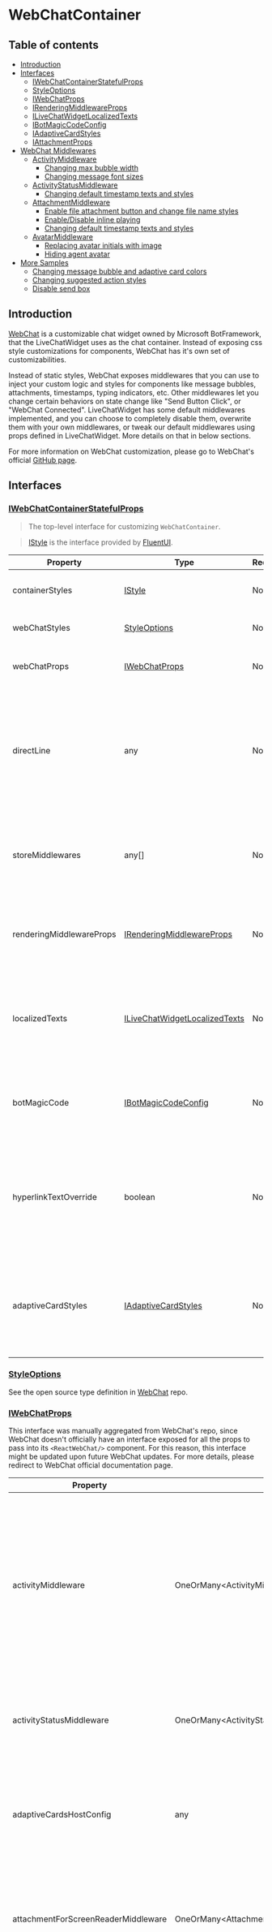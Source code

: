 # WebChatContainer

## Table of contents

- [Introduction](#introduction)
- [Interfaces](#interfaces)
  - [IWebChatContainerStatefulProps](#iwebchatcontainerstatefulprops)
  - [StyleOptions](#styleoptions)
  - [IWebChatProps](#iwebchatprops)
  - [IRenderingMiddlewareProps](#irenderingmiddlewareprops)
  - [ILiveChatWidgetLocalizedTexts](#ilivechatwidgetlocalizedtexts)
  - [IBotMagicCodeConfig](#ibotmagiccodeconfig)
  - [IAdaptiveCardStyles](#iadaptivecardstyles)
  - [IAttachmentProps](#iattachmentprops)
- [WebChat Middlewares](#webchat-middlewares)
  - [ActivityMiddleware](#activitymiddleware)
    - [Changing max bubble width](#changing-max-bubble-width)
    - [Changing message font sizes](#changing-message-font-sizes)
  - [ActivityStatusMiddleware](#activitystatusmiddleware)
    - [Changing default timestamp texts and styles](#changing-default-timestamp-texts-and-styles)
  - [AttachmentMiddleware](#attachmentmiddleware)
    - [Enable file attachment button and change file name styles](#enable-file-attachment-button-and-change-file-name-styles)
    - [Enable/Disable inline playing](#enabledisable-inline-playing)
    - [Changing default timestamp texts and styles](#changing-default-timestamp-texts-and-styles)
  - [AvatarMiddleware](#avatarmiddleware)
    - [Replacing avatar initials with image](#replacing-avatar-initials-with-image)
    - [Hiding agent avatar](#hiding-agent-avatars)
- [More Samples](#more-samples)
  - [Changing message bubble and adaptive card colors](#changing-message-bubble-and-adaptive-card-colors)
  - [Changing suggested action styles](#changing-suggested-action-styles)
  - [Disable send box](#disable-send-box)

## Introduction

[WebChat](https://github.com/microsoft/BotFramework-WebChat) is a customizable chat widget owned by Microsoft BotFramework, that the LiveChatWidget uses as the chat container. Instead of exposing css style customizations for components, WebChat has it's own set of customizabilities.

Instead of static styles, WebChat exposes middlewares that you can use to inject your custom logic and styles for components like message bubbles, attachments, timestamps, typing indicators, etc. Other middlewares let you change certain behaviors on state change like "Send Button Click", or "WebChat Connected". LiveChatWidget has some default middlewares implemented, and you can choose to completely disable them, overwrite them with your own middlewares, or tweak our default middlewares using props defined in LiveChatWidget. More details on that in below sections.

For more information on WebChat customization, please go to WebChat's official [GitHub page](https://github.com/microsoft/BotFramework-WebChat).

## Interfaces

### [IWebChatContainerStatefulProps](https://github.com/microsoft/omnichannel-chat-widget/blob/main/chat-widget/src/components/webchatcontainerstateful/interfaces/IWebChatContainerStatefulProps.ts)

> The top-level interface for customizing `WebChatContainer`.

> [IStyle](https://github.com/microsoft/fluentui/blob/master/packages/merge-styles/src/IStyle.ts) is the interface provided by [FluentUI](https://developer.microsoft.com/en-us/fluentui#/).

| Property | Type | Required | Description | Default |
| - | - | - | - | - |
| containerStyles    | [IStyle](https://github.com/microsoft/fluentui/blob/master/packages/merge-styles/src/IStyle.ts)     | No | Overall styles of the `WebChatContainer` component, specifically on the container | [defaultWebChatStatefulContainerStyles](https://github.com/microsoft/omnichannel-chat-widget/blob/main/chat-widget/src/components/webchatcontainerstateful/common/defaultStyles/defaultWebChatStatefulContainerStyles.ts)
| webChatStyles  | [StyleOptions](#styleoptions)     | No | The set of styles exposed by the `WebChat` component | [defaultWebChatStyles](https://github.com/microsoft/omnichannel-chat-widget/blob/main/chat-widget/src/components/webchatcontainerstateful/common/defaultStyles/defaultWebChatStyles.ts)
| webChatProps  | [IWebChatProps](#iwebchatprops)  | No | The props of the `WebChat` component, minus the "styleOptions", which is separated out above  | [defaultWebChatStatefulProps](https://github.com/microsoft/omnichannel-chat-widget/blob/main/chat-widget/src/components/webchatcontainerstateful/common/defaultProps/defaultWebChatStatefulProps.ts). **This file is not the complete list. Please see the "Middlewares" section below**
| directLine  | any  | No | WebChat by default uses DirectLine services as the communication service. In LiveChatWidget case, we are overwriting this prop with ACS Adapter to connect to ACS, which is the chat service used in Omnichannel. Most likely you do not want to touch this | see below
| storeMiddlewares  | any[]  | No | A list of middlewares that you want to run alongside the default WebChat behaviors. LiveChatWidget has implemented several by default. More samples below | see below
| renderingMiddlewareProps  | [IRenderingMiddlewareProps](#irenderingmiddlewareprops) | No | Sets the variables used in the various default rendering middlewares. For the default rendering middlewares See the "Middlewares" section below | [defaultStyles](https://github.com/microsoft/omnichannel-chat-widget/tree/main/chat-widget/src/components/webchatcontainerstateful/webchatcontroller/middlewares/renderingmiddlewares/defaultStyles). This is the folder that holds all the default rendering middleware style files
| localizedTexts  | [ILiveChatWidgetLocalizedTexts](#ilivechatwidgetlocalizedtexts) | No | Sets the strings used in the rendering middlewares (e.g. places where default WebChat strings are overwritten). For the default rendering middlewares See the "Middlewares" section below | [defaultMiddlewareLocalizedTexts](https://github.com/microsoft/omnichannel-chat-widget/blob/main/chat-widget/src/components/webchatcontainerstateful/common/defaultProps/defaultMiddlewareLocalizedTexts.ts)
| botMagicCode  | [IBotMagicCodeConfig](#ibotmagiccodeconfig) | No | Sets the necessary config needed to bypass extra login adaptive card for the built-in SSO experience. For more details of this feature, see [here](https://github.com/microsoft/omnichannel-chat-widget/blob/main/docs/Features.md#disable-bot-magic-code) | -
| hyperlinkTextOverride  | boolean | No | By default, this being enabled prevents possible XSS attacks using hyper links. The hyper link will always be set to the text that shows on DOM, no matter what its original value is. Setting this to true disables this behaviors | false
| adaptiveCardStyles  | [IAdaptiveCardStyles](#iadaptivecardstyles) | No | Sets certain style options of adaptive cards rendered inside WebChat. If your desired effect cannot be achieved by props offered in this interface, try modifying `adaptiveCardsHostConfig` in [IWebChatProps](#iwebchatprops) | [defaultAdaptiveCardStyles](https://github.com/microsoft/omnichannel-chat-widget/blob/main/chat-widget/src/components/webchatcontainerstateful/common/defaultStyles/defaultAdaptiveCardStyles.ts)

### [StyleOptions](https://github.com/microsoft/BotFramework-WebChat/blob/main/packages/api/src/StyleOptions.ts)

See the open source type definition in [WebChat](https://github.com/microsoft/BotFramework-WebChat/blob/main/packages/api/src/StyleOptions.ts) repo.

### [IWebChatProps](https://github.com/microsoft/omnichannel-chat-widget/blob/main/chat-widget/src/components/webchatcontainerstateful/interfaces/IWebChatProps.ts)

This interface was manually aggregated from WebChat's repo, since WebChat doesn't officially have an interface exposed for all the props to pass into its `<ReactWebChat/>` component. For this reason, this interface might be updated upon future WebChat updates. For more details, please redirect to WebChat official documentation  page.

| Property | Type | Required | Description | Default |
| - | - | - | - | - |
| activityMiddleware | OneOrMany\<ActivityMiddleware\>  | No | Changes what goes into each "activity". Activities can be viewed as the section where message goes, but also includes the timestamp, avatar, etc. that are related to that message. A sent/received attachment is also an activity | [activityMiddleware](https://github.com/microsoft/omnichannel-chat-widget/blob/main/chat-widget/src/components/webchatcontainerstateful/webchatcontroller/middlewares/renderingmiddlewares/activityMiddleware.tsx)
| activityStatusMiddleware | OneOrMany\<ActivityStatusMiddleware\>  | No | Control the behaviors of the section that typically holds timestamps and send status | [activityStatusMiddleware](https://github.com/microsoft/omnichannel-chat-widget/blob/main/chat-widget/src/components/webchatcontainerstateful/webchatcontroller/middlewares/renderingmiddlewares/activityStatusMiddleware.tsx)
| adaptiveCardsHostConfig | any  | No | Sets the Adaptive Crads' HostConfig for WebChat. For more information on Adaptive Card HostConfig, see [here](https://learn.microsoft.com/en-us/adaptive-cards/rendering-cards/host-config) | -
| attachmentForScreenReaderMiddleware | OneOrMany\<AttachmentForScreenReaderMiddleware\>  | No | Not used in this package by default. For more information, please go to WebChat's official documentation  page. | -
| attachmentMiddleware | OneOrMany\<AttachmentMiddleware\>  | No | Control the behaviors of the section that contains the actual message or attachment |[attachmentMiddleware](https://github.com/microsoft/omnichannel-chat-widget/blob/main/chat-widget/src/components/webchatcontainerstateful/webchatcontroller/middlewares/renderingmiddlewares/attachmentMiddleware.tsx)
| avatarMiddleware | OneOrMany\<AvatarMiddleware\>  | No | Control the behaviors of the section that contains avatar or participant initials | [avatarMiddleware](https://github.com/microsoft/omnichannel-chat-widget/blob/main/chat-widget/src/components/webchatcontainerstateful/webchatcontroller/middlewares/renderingmiddlewares/avatarMiddleware.tsx)
| cardActionMiddleware | OneOrMany\<CardActionMiddleware\>  | No | Control the behaviors of certain adaptive cards | [cardActionMiddleware](https://github.com/microsoft/omnichannel-chat-widget/blob/main/chat-widget/src/components/webchatcontainerstateful/webchatcontroller/middlewares/renderingmiddlewares/cardActionMiddleware.ts)
| children | ReactNode  | No | The children components of WebChat. Not used in this package by default. For more information, please go to WebChat's official documentation  page.| -
| dir | string  | No | The general locale direction | "ltr"
| disabled | boolean  | No | Disables the typing and sending area | false
| downscaleImageToDataURL | (blob: Blob, maxWidth: number, maxHeight: number, type: string, quality: number) => string  | No | Not used in this package by default. For more information, please go to WebChat's official documentation  page. | -
| grammars | any  | No | Not used in this package by default. For more information, please go to WebChat's official documentation  page. | -
| groupActivitiesMiddleware | OneOrMany<GroupActivitiesMiddleware> | No | Controls how the activities are grouped together regarding to avatar and timestamp grouping | [groupActivitiesMiddleware](https://github.com/microsoft/omnichannel-chat-widget/blob/main/chat-widget/src/components/webchatcontainerstateful/webchatcontroller/middlewares/renderingmiddlewares/groupActivitiesMiddleware.tsx)
| internalErrorBoxClass | React.Component \| Function | No | Not used in this package by default. For more information, please go to WebChat's official documentation  page. | -
| locale | string | No | Sets the locale code for WebChat | "en-US"
| onTelemetry | any | No | Sets pluggable telemetry logger for WebChat telemetry events | [WebChatLogger](https://github.com/microsoft/omnichannel-chat-widget/blob/main/chat-widget/src/components/webchatcontainerstateful/webchatcontroller/webchattelemetry/WebChatLogger.ts)
| overrideLocalizedStrings | any | No | Overrides default strings in webchat. This is not used by default since we modify the strings in the various middlewares themselves | -
| renderMarkdown | any | No | Sets the callback function for markdown renderer | [renderMarkdown](https://github.com/microsoft/omnichannel-chat-widget/blob/main/chat-widget/src/components/livechatwidget/common/initWebChatComposer.ts#L99)
| scrollToEndButtonMiddleware | OneOrMany<ScrollToEndButtonMiddleware> | No | Controls the behaviors of the "scroll to end" button. This is not used by default | -
| selectVoice | (voices: typeof window.SpeechSynthesisVoice[], activity: DirectLineActivity) => void | No | Not used in this package by default. For more information, please go to WebChat's official documentation  page. | -
| sendTypingIndicator | boolean | No | Whether to send typing indicator to the message recipient | true
| store | any | No | Sets any number of store middlewares to adjust webchat functional behaviors. See more details in below section | [storemiddlewares](https://github.com/microsoft/omnichannel-chat-widget/tree/main/chat-widget/src/components/webchatcontainerstateful/webchatcontroller/middlewares/storemiddlewares)
| toastMiddleware | OneOrMany<ToastMiddleware> | No | Controls the behaviors of the webchat toast banner | -
| typingIndicatorMiddleware | OneOrMany<TypingIndicatorMiddleware> | No | Controls the behaviors of the typing indicator above the send box | [typingIndicatorMiddleware](https://github.com/microsoft/omnichannel-chat-widget/blob/main/chat-widget/src/components/webchatcontainerstateful/webchatcontroller/middlewares/renderingmiddlewares/typingIndicatorMiddleware.tsx)
| userID | string | No | Sets the customer's user id. Not used with this repo | -
| username | string | No | Sets the customer's user name. Not used with this repo | -
| extraStyleSet | any | No | Not used with this repo | -
| nonce | string | No | Not used with this repo | -
| styleSet | any | No | Deprecated version of `StyleOptions`. Do not used unless necessary | -
| suggestedActionsAccessKey | boolean \| string | No | Not used with this repo | -
| webSpeechPonyfillFactory | WebSpeechPonyfillFactory | No | Inject libraries to enable text-to-speech and speech-to-text functionalities | -
| className | string | No | Class name for WebChat | -
| role | "complementary" \| "contentinfo" \| "form" \| "main" \| "region" | No | Sets the `role` attribute of the WebChat component | -

### [IRenderingMiddlewareProps](https://github.com/microsoft/omnichannel-chat-widget/blob/main/chat-widget/src/components/webchatcontainerstateful/interfaces/IRenderingMiddlewareProps.ts)

| Property | Type | Required | Description | Default |
| - | - | - | - | - |
| timestampDir | "ltr" \| "rtl" \| "auto" | No | Sets the direction of the timestamp string | "ltr" |
| disableActivityMiddleware | boolean | No | Whether to disable the use of `ActivityMiddleware` | false |
| disableAttachmentMiddleware | boolean | No | Whether to disable the use of `AttachmentMiddleware` | false |
| disableActivityStatusMiddleware | boolean | No | Whether to disable the use of `ActivityStatusMiddleware` | false |
| disableAvatarMiddleware | boolean | No | Whether to disable the use of `AvatarMiddleware` | false |
| disableGroupActivitiesMiddleware | boolean | No | Whether to disable the use of `GroupActivitiesMiddleware` | false |
| disableTypingIndicatorMiddleware | boolean | No | Whether to disable the use of `TypingIndicatorMiddleware` | false |
| disableThirdPartyCookiesAlert | boolean | No | Whether to disable the banner warning when third party cookies are blocked | false |
| hideSendboxOnConversationEnd | boolean | No | Whether to hide the send box when the conversation is ended by the Bot or teh agent | true |
| userMessageStyleProps | React.CSSProperties | No | Styles for the user messages | [defaultUserMessageStyles](https://github.com/microsoft/omnichannel-chat-widget/blob/main/chat-widget/src/components/webchatcontainerstateful/webchatcontroller/middlewares/renderingmiddlewares/defaultStyles/defaultUserMessageStyles.ts) |
| systemMessageStyleProps | React.CSSProperties | No | Styles for the system messages | [defaultSystemMessageStyles](https://github.com/microsoft/omnichannel-chat-widget/blob/main/chat-widget/src/components/webchatcontainerstateful/webchatcontroller/middlewares/renderingmiddlewares/defaultStyles/defaultSystemMessageStyles.ts) |
| userMessageBoxStyles | React.CSSProperties | No | Styles for the user message containers | [defaultUserMessageBoxStyles](https://github.com/microsoft/omnichannel-chat-widget/blob/main/chat-widget/src/components/webchatcontainerstateful/webchatcontroller/middlewares/renderingmiddlewares/defaultStyles/defaultUserMessageBoxStyles.tss) |
| systemMessageBoxStyles | React.CSSProperties | No | Styles for the system message containers | [defaultSystemMessageBoxStyles](https://github.com/microsoft/omnichannel-chat-widget/blob/main/chat-widget/src/components/webchatcontainerstateful/webchatcontroller/middlewares/renderingmiddlewares/defaultStyles/defaultSystemMessageBoxStyles.ts) |
| typingIndicatorStyleProps | React.CSSProperties | No | Styles for the typing indicator container | [defaultTypingIndicatorContainerStyles](https://github.com/microsoft/omnichannel-chat-widget/blob/main/chat-widget/src/components/webchatcontainerstateful/webchatcontroller/middlewares/renderingmiddlewares/defaultStyles/defaultTypingIndicatorContainerStyles.ts) |
| typingIndicatorBubbleStyleProps | React.CSSProperties | No | Styles for the typing indicator bubbles | [defaultTypingIndicatorBubbleStyles](https://github.com/microsoft/omnichannel-chat-widget/blob/main/chat-widget/src/components/webchatcontainerstateful/webchatcontroller/middlewares/renderingmiddlewares/defaultStyles/defaultTypingIndicatorBubbleStyles.ts) |
| typingIndicatorMessageStyleProps | React.CSSProperties | No | Styles for the typing indicator text | [defaultTypingIndicatorMessageStyles](https://github.com/microsoft/omnichannel-chat-widget/blob/main/chat-widget/src/components/webchatcontainerstateful/webchatcontroller/middlewares/renderingmiddlewares/defaultStyles/defaultTypingIndicatorMessageStyles.ts) |
| avatarStyleProps | React.CSSProperties | No | Styles for the agent side avatar | [defaultAvatarStyles](https://github.com/microsoft/omnichannel-chat-widget/blob/main/chat-widget/src/components/webchatcontainerstateful/webchatcontroller/middlewares/renderingmiddlewares/defaultStyles/defaultAvatarStyles.ts) |
| avatarTextStyleProps | React.CSSProperties | No | Styles for the agent side initials | [defaultAvatarTextStyles](https://github.com/microsoft/omnichannel-chat-widget/blob/main/chat-widget/src/components/webchatcontainerstateful/webchatcontroller/middlewares/renderingmiddlewares/defaultStyles/defaultAvatarTextStyles.ts) |
| timestampContentStyleProps | React.CSSProperties | No | Styles for the timestamp text | [defaultTimestampContentStyles](https://github.com/microsoft/omnichannel-chat-widget/blob/main/chat-widget/src/components/webchatcontainerstateful/webchatcontroller/middlewares/renderingmiddlewares/defaultStyles/defaultTimestampContentStyles.ts) |
| timestampFailedTextStyleProps | React.CSSProperties | No | Styles for the timestamp "Failed" text | [defaultTimestampFailedStyles](https://github.com/microsoft/omnichannel-chat-widget/blob/main/chat-widget/src/components/webchatcontainerstateful/webchatcontroller/middlewares/renderingmiddlewares/defaultStyles/defaultTimestampFailedStyles.ts) |
| timestampRetryTextStyleProps | React.CSSProperties | No | Styles for the timestamp "Retry" text | [defaultTimestampRetryStyles](https://github.com/microsoft/omnichannel-chat-widget/blob/main/chat-widget/src/components/webchatcontainerstateful/webchatcontroller/middlewares/renderingmiddlewares/defaultStyles/defaultTimestampRetryStyles.ts) |
| attachmentProps | [IAttachmentProps](#iattachmentprops) | No | Config props for file attachments | [defaultAttachmentProps](https://github.com/microsoft/omnichannel-chat-widget/blob/main/chat-widget/src/components/webchatcontainerstateful/common/defaultProps/defaultAttachmentProps.ts) |
| attachmentDividerStyles | React.CSSProperties | No | Styles for the divider between the attachment and its title | [defaultAttachmentDividerStyles](https://github.com/microsoft/omnichannel-chat-widget/blob/main/chat-widget/src/components/webchatcontainerstateful/webchatcontroller/middlewares/renderingmiddlewares/defaultStyles/defaultAttachmentDividerStyles.ts) |
| attachmentStyles | React.CSSProperties | No | Styles for the attachment containers | [defaultAtttachmentStyles](https://github.com/microsoft/omnichannel-chat-widget/blob/main/chat-widget/src/components/webchatcontainerstateful/webchatcontroller/middlewares/renderingmiddlewares/defaultStyles/defaultAtttachmentStyles.ts) |
| attachmentIconStyles | React.CSSProperties | No | Styles for the attachment icon as part of the title | [defaultAtttachmentIconStyles](https://github.com/microsoft/omnichannel-chat-widget/blob/main/chat-widget/src/components/webchatcontainerstateful/webchatcontroller/middlewares/renderingmiddlewares/defaultStyles/defaultAtttachmentIconStyles.ts) |
| attachmentAdaptiveCardStyles | React.CSSProperties | No | Styles for the adaptive card containers | [defaultAtttachmentAdaptiveCardStyles](https://github.com/microsoft/omnichannel-chat-widget/blob/main/chat-widget/src/components/webchatcontainerstateful/webchatcontroller/middlewares/renderingmiddlewares/defaultStyles/defaultAtttachmentAdaptiveCardStyles.ts) |
| attachmentFileNameStyles | React.CSSProperties | No | Styles for the attachment file name (title text) | [defaultAttachmentFileNameStyles](https://github.com/microsoft/omnichannel-chat-widget/blob/main/chat-widget/src/components/webchatcontainerstateful/webchatcontroller/middlewares/renderingmiddlewares/defaultStyles/defaultAttachmentFileNameStyles.ts) |
| attachmentDownloadIconStyles | React.CSSProperties | No | Styles for the download icon next to the attachment | [defaultAttachmentDownloadIconStyles](https://github.com/microsoft/omnichannel-chat-widget/blob/main/chat-widget/src/components/webchatcontainerstateful/webchatcontroller/middlewares/renderingmiddlewares/defaultStyles/defaultAttachmentDownloadIconStyles.ts) |
| attachmentContentStyles | React.CSSProperties | No | Styles for the attachment content WebChat div | [defaultAttachmentContentStyles](https://github.com/microsoft/omnichannel-chat-widget/blob/main/chat-widget/src/components/webchatcontainerstateful/webchatcontroller/middlewares/renderingmiddlewares/defaultStyles/defaultAttachmentContentStyles.ts) |
| attachmentSizeStyles | React.CSSProperties | No | Styles for the attachment size WebChat div. Hidden by default | [defaultAttachmentSizeStyles](https://github.com/microsoft/omnichannel-chat-widget/blob/main/chat-widget/src/components/webchatcontainerstateful/webchatcontroller/middlewares/renderingmiddlewares/defaultStyles/defaultAttachmentSizeStyles.ts) |
| receivedMessageAnchorStyles | React.CSSProperties | No | Styles for the hyperlinks for received messages | [defaultReceivedMessageAnchorStyles](https://github.com/microsoft/omnichannel-chat-widget/blob/main/chat-widget/src/components/webchatcontainerstateful/webchatcontroller/middlewares/renderingmiddlewares/defaultStyles/defaultReceivedMessageAnchorStyles.ts) |
| sentMessageAnchorStyles | React.CSSProperties | No | Styles for the hyperlinks for sent messages | [defaultSentMessageAnchorStyles](https://github.com/microsoft/omnichannel-chat-widget/blob/main/chat-widget/src/components/webchatcontainerstateful/webchatcontroller/middlewares/renderingmiddlewares/defaultStyles/defaultSentMessageAnchorStyles.ts) |

> If any `disable[]Middleware` is set to true, re-assigning that middleware in `webChatProps` with your custom middleware will not work either. If you want to use your custom `ActivityMiddleware` for example, directly inject your middleware in `webChatProps` while not setting `disableActivityMiddleware`, as the default one will already be overwritten.

### [ILiveChatWidgetLocalizedTexts](https://github.com/microsoft/omnichannel-chat-widget/blob/main/chat-widget/src/contexts/common/ILiveChatWidgetLocalizedTexts.ts)

| Property | Type | Required | Description | Default |
| - | - | - | - | - |
| MIDDLEWARE_BANNER_FILE_NULL_ERROR | string | No | Error message shown when the file uploaded is null | "There was an error uploading the file, please try again." |
| MIDDLEWARE_BANNER_FILE_SIZE_WITHOUT_EXTENSION_ERROR | string | No | Error message shown when the file uploaded exceeds size limit and has no extension. Variable replacement: {0} - File size max limit, {2} - File name | "File {2} exceeds the allowed limit of {0} MB and please upload the file with an appropriate file extension." |
| MIDDLEWARE_BANNER_FILE_SIZE_EXTENSION_ERROR | string | No | Error message shown when the file uploaded exceeds size limit and has an invalid extension. Variable replacement: {0} - File size max limit, {1} - The invalid extension, {2} - File name | "File {2} exceeds the allowed limit of {0} MB and {1} files are not supported." |
| MIDDLEWARE_BANNER_FILE_WITHOUT_EXTENSION | string | No | Error message shown when the file uploaded has no extension. Variable replacement: {2} - File name | "File upload error. Please upload the file {2} with an appropriate file extension." |
| MIDDLEWARE_BANNER_FILE_EXTENSION_ERROR | string | No | Error message shown when the file uploaded has an invalid extension. Variable replacement: {0} - The invalid extension | "{1} files are not supported." |
| MIDDLEWARE_BANNER_FILE_SIZE_ERROR | string | No | Error message shown when the file uploaded exceeds size limit. Variable replacement: {0} - File size max limit, {2} - File name | "File {2} exceeds the allowed limit of {0} MB." |
| MIDDLEWARE_BANNER_FILE_IS_EMPTY_ERROR | string | No | Error message shown when the file uploaded is empty. Variable replacement: {2} - File name | "This file {2} can't be attached because it's empty. Please try again with a different file." |
| MIDDLEWARE_BANNER_ERROR_MESSAGE | string | No | Error message shown on general file upload errors | "Upload failed, please try again." |
| MIDDLEWARE_BANNER_INTERNET_BACK_ONLINE | string | No | Internet connection back online message | "You’re back online." |
| MIDDLEWARE_BANNER_NO_INTERNET_CONNECTION | string | No | Error message shown when internet connection is offline | "Unable to connect—please check your internet connection." |
| MIDDLEWARE_MAX_CHARACTER_COUNT_EXCEEDED | string | No | Error message shown when the send box text length exceeds the limit | "This message is too long. Please shorten your message to avoid sending failure." |
| MIDDLEWARE_TYPING_INDICATOR_ONE | string | No | Typing indicator message when there's one person actively typing. Variable replacement (optional): {0} - Actively typing participant name | "{0} is typing ..." |
| MIDDLEWARE_TYPING_INDICATOR_TWO | string | No | Typing indicator message when there are two people actively typing. Variable replacement (optional): {0} - Actively typing participant 1 name, {1} - Actively typing participant 2 name | "{0} and {1} are typing ..." |
| MIDDLEWARE_TYPING_INDICATOR_MULTIPLE | string | No | Typing indicator message when there are more than two people actively typing. Variable replacement (optional): {0} - Number of actively typing participants | "{0} agents are typing ..." |
| MIDDLEWARE_MESSAGE_SENDING | string | No | Send status message for sending messages | "Sending ..." |
| MIDDLEWARE_MESSAGE_DELIVERED | string | No | Send status message for sent messages | "Sent" |
| MIDDLEWARE_MESSAGE_NOT_DELIVERED | string | No | Send status message for messages that fail to send | "Not Delivered" |
| MIDDLEWARE_MESSAGE_RETRY | string | No | Send status message action for retrying failed-to-send messages | "Retry" |
| PRECHAT_REQUIRED_FIELD_MISSING_MESSAGE | string | No | The alert text when a required field in the pre-chat survey is not filled. Variable replacement (optional): {0} - The required field name that's missing | "{0} field is required" |
| MARKDOWN_EXTERNAL_LINK_ALT | string | No | Markdown Text for URL opening in a new window | "Opens in a new window; external." |
| MIDDLEWARE_BANNER_CHAT_DISCONNECT | string | No | Warning message on chat disconnect | "Your conversation has been disconnected. For additional assistance, please start a new chat." |
| THIRD_PARTY_COOKIES_BLOCKED_ALERT_MESSAGE | string | No | Warning message when third party cookies are blocked | "Third party cookies are blocked. Reloading this page will start a new conversation." |
| MIDDLEWARE_BANNER_FILE_IS_MALICIOUS | string | No | Error message shown when the file uploaded may be malicious | "{0} has been blocked because the file may contain a malware."

### [IBotMagicCodeConfig](https://github.com/microsoft/omnichannel-chat-widget/blob/main/chat-widget/src/components/webchatcontainerstateful/interfaces/IBotMagicCodeConfig.ts)

| Property | Type | Required | Description | Default |
| - | - | - | - | - |
| disabled | boolean | No | Whether to use the default WebChat sign in url. Set this to true to enable Bot SSO feature | false |
| fwdUrl | string | No | The signin url to override | - |

### [IAdaptiveCardStyles](https://github.com/microsoft/omnichannel-chat-widget/blob/main/chat-widget/src/components/webchatcontainerstateful/interfaces/IAdaptiveCardStyles.ts)

| Property | Type | Required | Description | Default |
| - | - | - | - | - |
| background | string | No | Adaptive Card background color | "white" |
| color | string | No | Adaptive Card text color | "black" |
| anchorColor | string | No | Adaptive Card hyperlink text color | "blue" |
| buttonWhiteSpace | string | No | Sets the `white-space` css property on buttons | "normal" |
| textWhiteSpace | string | No | Sets the `white-space` css property on text bloxks | "normal" |

### [IAttachmentProps](https://github.com/microsoft/omnichannel-chat-widget/blob/main/chat-widget/src/components/webchatcontainerstateful/interfaces/IAttachmentProps.ts)

| Property | Type | Required | Description | Default |
| - | - | - | - | - |
| webChatAttachmentId | string | No | Id of attachment elements | "oc-lcw-webchat-attachment" |
| adaptiveCardAttachmentId | string | No | Id of Adaptive Cards elements | "ms_lcw_webchat_adaptive_card" |
| enableInlinePlaying | boolean | No | Whether to enable inline playing for video and audio atttachments | true |

## WebChat Middlewares

The `<LiveChatWidget/>` component utilizes multiple WebChat's built-in middlewares. If these are overwritten completely, some of the default behaviors might break. If you decide to do this, please read the source code carefully on what the current middlewares do.

The sections below will list out some of the most used default rendering middlewares and sample usages that require `renderingMiddlewareProps` changes (overwriting certain middleware code). If a common usage is not included here, it most likely doesn't need any modifications in the `renderingMiddlewareProps` prop, but in `webChatProps` or `webChatStyles` props. They will be included in [More Samples](#more-samples) section.

### ActivityMiddleware

This middleware controls what goes into a message bubble and its surrounding elements. The default ActivityMiddleware renders system messages and user messages differently and decodes HTML strings, among other things.

#### Changing max bubble width

<details>
    <summary>Show code</summary>

```tsx
...
liveChatWidgetProps = {
    ...liveChatWidgetProps,
    webChatContainerProps: {
        renderingMiddlewareProps: {
            userMessageBoxStyles: {
                maxWidth: "40%"
            },
            systemMessageBoxStyles: {
                maxWidth: "40%"
            }
        }
    }
};
...
```

</details>

<img src="../.attachments/customizations-webchatcontainer-custom-bubble-width.png" width="450">

#### Changing message font sizes

<details>
    <summary>Show code</summary>

```tsx
...
liveChatWidgetProps = {
    ...liveChatWidgetProps,
    webChatContainerProps: {
        renderingMiddlewareProps: {
            userMessageStyleProps: {
                fontSize: "20px"
            },
            systemMessageStyleProps: {
                fontSize: "20px"
            }
        }
    }
};
...
```

</details>

<img src="../.attachments/customizations-webchatcontainer-custom-message-font-size.png" width="450">

--------------------------------

### ActivityStatusMiddleware

This middlewares contains timestamp, sender name and send status that appear under the message bubbles.

#### Changing default timestamp texts and styles

<details>
    <summary>Show code</summary>

```tsx
...
liveChatWidgetProps = {
    ...liveChatWidgetProps,
    webChatContainerProps: {
        renderingMiddlewareProps: {
            timestampFailedTextStyleProps: {
                color: "orange"
            },
            timestampRetryTextStyleProps: {
                color: "purple"
            }
        },
        localizedTexts: {
            MIDDLEWARE_MESSAGE_NOT_DELIVERED: "Message failed to send!"
        }
    }
};
...
```

</details>

<img src="../.attachments/customizations-webchatcontainer-custom-activity-status.png" width="450">

--------------------------------

### AttachmentMiddleware

This middleware controls what goes into the message bubble, excluding surrounding elements like timestamp and avatar. It also defines the behavior of attachments.

#### Enable file attachment button and change file name styles

<details>
    <summary>Show code</summary>

```tsx
...
liveChatWidgetProps = {
    ...liveChatWidgetProps,
    webChatContainerProps: {
        webChatStyles: {
            hideUploadButton: false
        },
        renderingMiddlewareProps: {
            attachmentFileNameStyles: {
                color: "red !important"
            }
        }
    }
};
...
```

</details>

<img src="../.attachments/customizations-webchatcontainer-custom-attachment-title.png" width="450">

#### Enable/Disable inline playing

<details>
    <summary>Show code</summary>

```tsx
...
liveChatWidgetProps = {
    ...liveChatWidgetProps,
    webChatContainerProps: {
        webChatStyles: {
            hideUploadButton: false
        },
        renderingMiddlewareProps: {
            attachmentProps: {
                enableInlinePlaying: false
            }
        }
    }
};
...
```

</details>

<span>
<img src="../.attachments/customizations-webchatcontainer-enable-inline-playing.png" width="450">
<img src="../.attachments/customizations-webchatcontainer-disable-inline-playing.png" width="450">
</span>

### AvatarMiddleware

This middleware controls the avatar element. The default AvatarMiddleware uses agent's initials (2 letters), but it can be easily changed to show an image. Note that it is currently not possible to distinguish whether the agent is a human agent or bot agent.

The default AvatarMiddleware currently doesn't show sender avatar. To enable it, try to disable AvatarMiddleware or inject your own custom middleware.

#### Replacing avatar initials with image

<details>
    <summary>Show code</summary>

```tsx
...
liveChatWidgetProps = {
    ...liveChatWidgetProps,
    webChatContainerProps: {
        renderingMiddlewareProps: {
            avatarStyleProps: {
                backgroundImage: "url('../.attachments/customizations-webchatcontainer-bot-avatar.png')",
                backgroundSize: "cover"
            },
            avatarTextStyleProps: {
                display: "none"
            }
        }
    }
};
...
```

</details>

<span>
<img src="../.attachments/customizations-webchatcontainer-changing-avatar.png" width="450">
</span>

> Alternatively, if you want to use the default props offered by WebChat, you can do so after setting `disableAvatarMiddleware` to false.

#### Hiding agent avatars

<details>
    <summary>Show code</summary>

```tsx
...
liveChatWidgetProps = {
    ...liveChatWidgetProps,
    webChatContainerProps: {
        webChatStyles: {
            avatarSize: 0
        },
        renderingMiddlewareProps: {
            disableAvatarMiddleware: true
        }
    }
};
...
```

</details>

<span>
<img src="../.attachments/customizations-webchatcontainer-hide-avatar.png" width="450">
</span>

## More Samples

### Changing message bubble and adaptive card colors

<details>
    <summary>Show code</summary>

```tsx
...
liveChatWidgetProps = {
    ...liveChatWidgetProps,
    webChatContainerProps: {
        adaptiveCardStyles: {
            background: "black",
            color: "white"
        },
        webChatStyles: {
            bubbleBackground: "lightblue",
            bubbleTextColor: "black",
            bubbleFromUserBackground: "#ff0000",
            bubbleFromUserTextColor: "yellow"
        }
    }
};
...
```

</details>

<img src="../.attachments/customizations-webchatcontainer-custom-message-color.png" width="450">

### Changing suggested action styles

<details>
    <summary>Show code</summary>

```tsx
...
liveChatWidgetProps = {
    ...liveChatWidgetProps,
    webChatContainerProps: {
        webChatStyles: {
            suggestedActionBackgroundColor: "blue",
            suggestedActionBorderColor: "green",
            suggestedActionTextColor: "red",
            suggestedActionLayout: "flow" // "stacked"
        }
    }
};
...
```

</details>

<img src="../.attachments/customizations-webchatcontainer-custom-suggested-actions.png" width="450">

### Disable send box

<details>
    <summary>Show code</summary>

```tsx
...
liveChatWidgetProps = {
    ...liveChatWidgetProps,
    webChatContainerProps: {
        webChatStyles: {
            hideSendBox: true
        }
    }
};
...
```

</details>

<img src="../.attachments/customizations-webchatcontainer-disable-sendbox.png" width="450">

